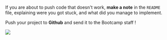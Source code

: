 
If you are about to push code that doesn't work, **make a note** in the `README` file, explaining were you got stuck, and what did you manage to implement.


Push your project to **Github** and send it to the Bootcamp staff !

![](https://bassemgirgis.files.wordpress.com/2014/09/onemorepush.jpg)



